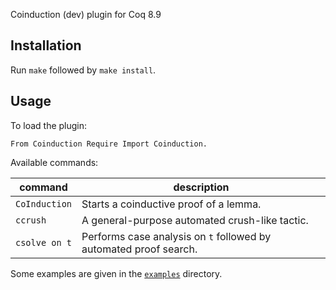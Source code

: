 Coinduction (dev) plugin for Coq 8.9

Installation
------------

Run `make` followed by `make install`.

Usage
-----

To load the plugin:

```coq
From Coinduction Require Import Coinduction.
```

Available commands:

command                          | description
-------------------------------- | -----------------------------------------------
`CoInduction`                    |  Starts a coinductive proof of a lemma.
`ccrush`                         |  A general-purpose automated crush-like tactic.
`csolve on t`                    |  Performs case analysis on `t` followed by automated proof search.

Some examples are given in the [`examples`](examples) directory.
